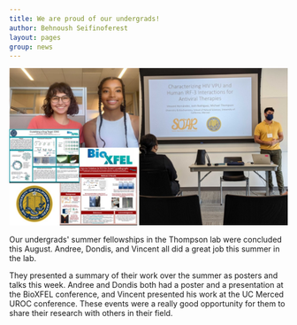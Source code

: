 ```yaml
---
title: We are proud of our undergrads!
author: Behnoush Seifinoferest
layout: pages
group: news
---
```


<span class="image fit"><img src="/images/2022.08.02_Undergard_presentations.jpg" alt="" class="img-responsive"></span>

Our undergrads' summer fellowships in the Thompson lab were concluded this August. Andree, Dondis, and Vincent all did a great job this 
summer in the lab. 

They presented a summary of their work over the summer as posters and talks this week. Andree and Dondis both had a poster and a 
presentation at the BioXFEL conference, and Vincent presented his work at the UC Merced UROC conference. These events were a really 
good opportunity for them to share their research with others in their field.  
